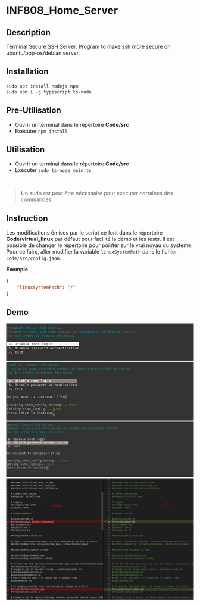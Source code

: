 # INF808_Home_Server

## Description
Terminal Secure SSH Server.
Program to make ssh more secure on ubuntu/pop-os/debian server.

## Installation
```shell
sudo apt install nodejs npm
sudo npm i -g typescript ts-node
```

## Pre-Utilisation
* Ouvrir un terminal dans le répertoire **Code/src**
* Exécuter `npm install`

## Utilisation
* Ouvrir un terminal dans le répertoire **Code/src**
* Exécuter `sudo ts-node main.ts `

<br>

> Un sudo est peut être nécessaire pour exécuter certaines des commandes

## Instruction
Les modifications émises par le script ce font dans le répertoire **Code/virtual_linux** par défaut pour facilité la démo et les tests. Il est possible de changer le répertoire pour pointer sur le vrai noyau du système. Pour ce faire, aller modifier la variable `linuxSystemPath` dans le fichier `Code/src/config.json`.

**Exemple**
```json
{
    "linuxSystemPath": "/"
}
```

## Demo
![](/Demo/1.png)
![](/Demo/2.png)
![](/Demo/3.png)
![](/Demo/4.png)